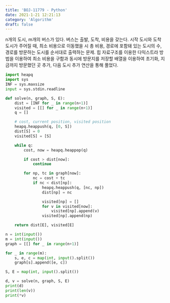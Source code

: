 ```yaml
---
title: 'BOJ-11779 - Python'
date: 2021-1-21 12:21:13
category: 'Algorithm'
draft: false
---
```

n개의 도시, m개의 버스가 있다. 버스는 출발, 도착, 비용을 갖는다. 시작 도시와 도착 도시가 주어질 때, 최소 비용으로 이동했을 시 총 비용, 경로에 포함돼 있는 도시의 수, 경로를 방문하는 도시를 순서대로 출력하는 문제. 힙 자료구조를 이용한 다익스트라 방법을 이용하여 최소 비용을 구함과 동시에 방문지를 저장할 배열을 이용하여 초기화, 지금까지 방문했던 곳 추가, 다음 도시 추가 연산을 통해 풀었다.
```python
import heapq
import sys
INF = sys.maxsize
input = sys.stdin.readline

def solve(n, graph, S, E):
    dist = [INF for _ in range(n+1)]
    visited = [[] for _ in range(n+1)]
    q = []

    # cost, current position, visited position
    heapq.heappush(q, [0, S])
    dist[S] = 0
    visited[S] = [S]

    while q:
        cost, now = heapq.heappop(q)

        if cost > dist[now]:
            continue

        for np, tc in graph[now]:
            nc = cost + tc
            if nc < dist[np]:
                heapq.heappush(q, [nc, np])
                dist[np] = nc

                visited[np] = []
                for v in visited[now]:
                    visited[np].append(v)
                visited[np].append(np)

    return dist[E], visited[E]

n = int(input())
m = int(input())
graph = [[] for _ in range(n+1)]

for _ in range(m):
    s, e, c = map(int, input().split())
    graph[s].append([e, c])

S, E = map(int, input().split())

d, v = solve(n, graph, S, E)
print(d)
print(len(v))
print(*v)

```